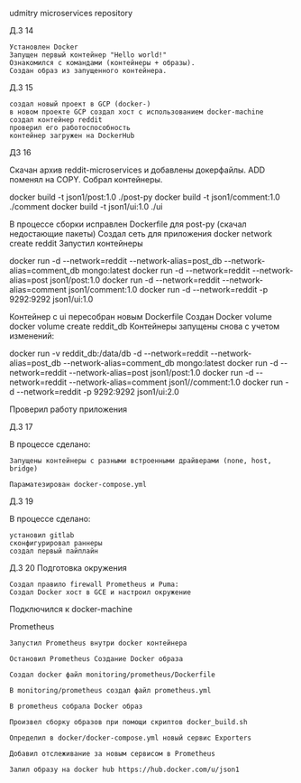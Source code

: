 udmitry microservices repository

Д.З 14

    Установлен Docker
    Запущен первый контейнер "Hello world!"
    Ознакомился с командами (контейнеры + образы).
    Создан образ из запущенного контейнера.

Д.3 15

    создал новый проект в GCP (docker-)
    в новом проекте GCP создал хост с использованием docker-machine
    создал контейнер reddit
    проверил его работоспособность
    контейнер загружен на DockerHub

ДЗ 16

Скачан архив reddit-microservices и добавлены докерфайлы. ADD поменял на COPY. Собрал контейнеры.

docker build -t json1/post:1.0 ./post-py docker build -t json1/comment:1.0 ./comment docker build -t json1/ui:1.0 ./ui

В процессе сборки исправлен Dockerfile для post-py (скачал недостающие пакеты) Создал сеть для приложения docker network create reddit Запустил контейнеры

docker run -d --network=reddit --network-alias=post_db --network-alias=comment_db mongo:latest docker run -d --network=reddit --network-alias=post json1/post:1.0 docker run -d --network=reddit --network-alias=comment json1/comment:1.0 docker run -d --network=reddit -p 9292:9292 json1/ui:1.0

Контейнер с ui пересобран новым Dockerfile Создан Docker volume docker volume create reddit_db Контейнеры запущены снова с учетом изменений:

docker run -v reddit_db:/data/db -d --network=reddit --network-alias=post_db --network-alias=comment_db mongo:latest docker run -d --network=reddit --network-alias=post json1/post:1.0 docker run -d --network=reddit --network-alias=comment json1//comment:1.0 docker run -d --network=reddit -p 9292:9292 json1/ui:2.0

Проверил работу приложения

Д.З 17

В процессе сделано:

    Запущены контейнеры с разными встроенными драйверами (none, host, bridge)

    Параматезирован docker-compose.yml

Д.З 19

В процессе сделано:

    установил gitlab
    сконфигурировал раннеры
    создал первый пайплайн

Д.3 20 Подготовка окружения

    Создал правило firewall Prometheus и Puma:
    Создал Docker хост в GCE и настроил окружение

Подключился к docker-machine

Prometheus

    Запустил Prometheus внутри docker контейнера

    Остановил Prometheus Создание Docker образа

    Создал docker файл monitoring/prometheus/Dockerfile

    В monitoring/prometheus создал файл prometheus.yml

    В prometheus собрала Docker образ

    Произвел сборку образов при помощи скриптов docker_build.sh

    Определил в docker/docker-compose.yml новый сервис Exporters

    Добавил отслеживание за новым сервисом в Prometheus

    Залил образу на docker hub https://hub.docker.com/u/json1

